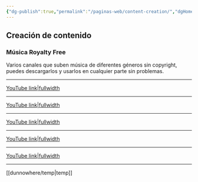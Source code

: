 ```yaml
---
{"dg-publish":true,"permalink":"/paginas-web/content-creation/","dgHomeLink":true,"dgPassFrontmatter":false}
---
```


## Creación de contenido

### Música Royalty Free 

Varios canales que suben música de diferentes géneros sin copyright, puedes descargarlos y usarlos en cualquier parte sin problemas.

---
[YouTube link|fullwidth](https://www.youtube.com/channel/UCM4rFS9nLw2AiBNiDWBNChg)

---
[YouTube link|fullwidth](https://www.youtube.com/c/DOVASYNDROMEYouTubeOfficial/videos)

---
[YouTube link|fullwidth](https://www.youtube.com/c/audiolibrary-channel)

---
[YouTube link|fullwidth](https://www.youtube.com/channel/UCcUuUhBChMXm-irdwoFT-vg)

---
[YouTube link|fullwidth](https://www.youtube.com/c/DaystarProject/videos)

---

[[dunnowhere/temp|temp]]

